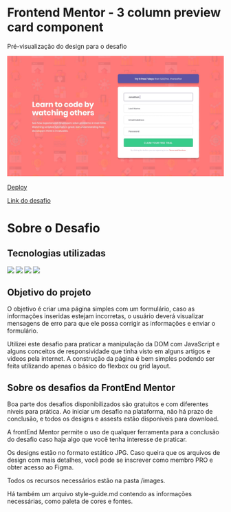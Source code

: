 # Frontend Mentor - 3 column preview card component

<p>Pré-visualização do design para o desafio</p>
<img src="https://raw.githubusercontent.com/fxneves/intro-component-with-signup-form/main/design/desktop-design.jpg" width='600px'>
<p><a href='https://fxneves.github.io/intro-component-with-signup-form/'>Deploy</a></p>
<p><a href='https://www.frontendmentor.io/challenges/intro-component-with-signup-form-5cf91bd49edda32581d28fd1'>Link do desafio</a></p>

<h1>Sobre o Desafio</h1>

<h2>Tecnologias utilizadas</h2>
<img src="https://img.shields.io/badge/HTML5-E34F26?style=for-the-badge&logo=html5&logoColor=white">
<img src="https://img.shields.io/badge/CSS3-1572B6?style=for-the-badge&logo=css3&logoColor=white">
<img src="https://img.shields.io/badge/JavaScript-F7DF1E?style=for-the-badge&logo=javascript&logoColor=black">
<img src="https://img.shields.io/badge/Git-E34F26?style=for-the-badge&logo=git&logoColor=white">

<h2>Objetivo do projeto</h2>
<p>O objetivo é criar uma página simples com um formulário, caso as informações inseridas estejam incorretas, o usuário deverá visualizar mensagens de erro para que ele possa corrigir as informações e enviar o formulário.</p>

<p>Utilizei este desafio para praticar a manipulação da DOM com JavaScript e alguns conceitos de responsividade que tinha visto em alguns artigos e videos pela internet. A construção da página é bem simples podendo ser feita utilizando apenas o básico do flexbox ou grid layout.</p>

<h2>Sobre os desafios da FrontEnd Mentor</h2>
<p>Boa parte dos desafios disponibilizados são gratuitos e com diferentes niveis para prática. Ao iniciar um desafio na plataforma, não há prazo de conclusão, e todos os designs e assests estão disponiveis para download.</p>
<p>A frontEnd Mentor permite o uso de qualquer ferramenta para a conclusão do desafio caso haja algo que você tenha interesse de praticar.</p>
<p>Os designs estão no formato estático JPG. Caso queira que os arquivos de design com mais detalhes, você pode se inscrever como membro PRO e obter acesso ao Figma.</p>
<p>Todos os recursos necessários estão na pasta /images.</p>
<p>Há também um arquivo style-guide.md contendo as informações necessárias, como paleta de cores e fontes.</p>



